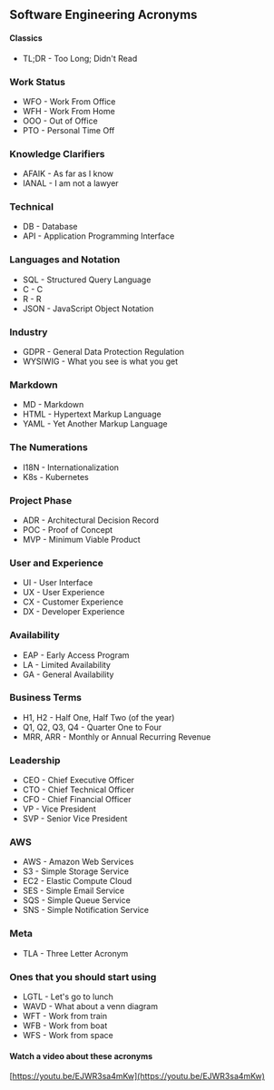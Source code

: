 ## Software Engineering Acronyms

#### Classics
* TL;DR - Too Long; Didn't Read

### Work Status
* WFO - Work From Office
* WFH - Work From Home
* OOO - Out of Office
* PTO - Personal Time Off

### Knowledge Clarifiers
* AFAIK - As far as I know
* IANAL - I am not a lawyer

### Technical
* DB - Database
* API - Application Programming Interface

### Languages and Notation
* SQL - Structured Query Language
* C - C
* R - R
* JSON - JavaScript Object Notation

### Industry
* GDPR - General Data Protection Regulation
* WYSIWIG - What you see is what you get

### Markdown
* MD - Markdown
* HTML - Hypertext Markup Language
* YAML - Yet Another Markup Language

### The Numerations
* I18N - Internationalization
* K8s - Kubernetes

### Project Phase
* ADR - Architectural Decision Record
* POC - Proof of Concept
* MVP - Minimum Viable Product

### User and Experience
* UI - User Interface
* UX - User Experience
* CX - Customer Experience
* DX - Developer Experience

### Availability
* EAP - Early Access Program
* LA - Limited Availability
* GA - General Availability

### Business Terms
* H1, H2 - Half One, Half Two (of the year)
* Q1, Q2, Q3, Q4 - Quarter One to Four
* MRR, ARR - Monthly or Annual Recurring Revenue

### Leadership
* CEO - Chief Executive Officer
* CTO - Chief Technical Officer
* CFO - Chief Financial Officer
* VP - Vice President
* SVP - Senior Vice President

### AWS
* AWS - Amazon Web Services
* S3 - Simple Storage Service
* EC2 - Elastic Compute Cloud
* SES - Simple Email Service
* SQS - Simple Queue Service
* SNS - Simple Notification Service

### Meta
* TLA - Three Letter Acronym

### Ones that you should start using
* LGTL - Let's go to lunch
* WAVD - What about a venn diagram
* WFT - Work from train
* WFB - Work from boat
* WFS - Work from space


#### Watch a video about these acronyms
[https://youtu.be/EJWR3sa4mKw](https://youtu.be/EJWR3sa4mKw)